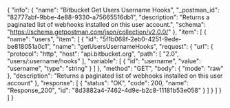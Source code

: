{
  "info": {
    "name": "Bitbucket Get Users Username Hooks",
    "_postman_id": "82777abf-9bbe-4e88-9330-a75665516db1",
    "description": "Returns a paginated list of webhooks installed on this user account.",
    "schema": "https://schema.getpostman.com/json/collection/v2.0.0/"
  },
  "item": [
    {
      "name": "users",
      "item": [
        {
          "id": "5f1b068f-2eb0-4251-9ede-be818051a0c1",
          "name": "getUsersUsernameHooks",
          "request": {
            "url": {
              "protocol": "http",
              "host": "api.bitbucket.org",
              "path": [
                "2.0",
                "users/:username/hooks"
              ],
              "variable": [
                {
                  "id": "username",
                  "value": "username",
                  "type": "string"
                }
              ]
            },
            "method": "GET",
            "body": {
              "mode": "raw"
            },
            "description": "Returns a paginated list of webhooks installed on this user account"
          },
          "response": [
            {
              "status": "OK",
              "code": 200,
              "name": "Response_200",
              "id": "8d3882a4-7462-4d9e-b2c8-11181b53e058"
            }
          ]
        }
      ]
    }
  ]
}